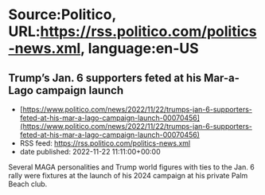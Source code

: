 # Source:Politico, URL:https://rss.politico.com/politics-news.xml, language:en-US

## Trump’s Jan. 6 supporters feted at his Mar-a-Lago campaign launch
 - [https://www.politico.com/news/2022/11/22/trumps-jan-6-supporters-feted-at-his-mar-a-lago-campaign-launch-00070456](https://www.politico.com/news/2022/11/22/trumps-jan-6-supporters-feted-at-his-mar-a-lago-campaign-launch-00070456)
 - RSS feed: https://rss.politico.com/politics-news.xml
 - date published: 2022-11-22 11:11:00+00:00

Several MAGA personalities and Trump world figures with ties to the Jan. 6 rally were fixtures at the launch of his 2024 campaign at his private Palm Beach club.

